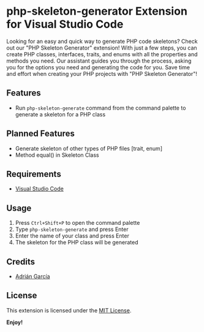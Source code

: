 # php-skeleton-generator Extension for Visual Studio Code

Looking for an easy and quick way to generate PHP code skeletons? Check out our "PHP Skeleton Generator" extension! With just a few steps, you can create PHP classes, interfaces, traits, and enums with all the properties and methods you need. Our assistant guides you through the process, asking you for the options you need and generating the code for you. Save time and effort when creating your PHP projects with "PHP Skeleton Generator"!

## Features

- Run `php-skeleton-generate` command from the command palette to generate a skeleton for a PHP class

## Planned Features

- Generate skeleton of other types of PHP files [trait, enum]
- Method equal() in Skeleton Class

## Requirements

- [Visual Studio Code](https://code.visualstudio.com/)

## Usage

1. Press `Ctrl+Shift+P` to open the command palette
2. Type `php-skeleton-generate` and press Enter
3. Enter the name of your class and press Enter
4. The skeleton for the PHP class will be generated


## Credits

- [Adrián García](https://github.com/adrigar94)

## License

This extension is licensed under the [MIT License](LICENSE).

**Enjoy!**
